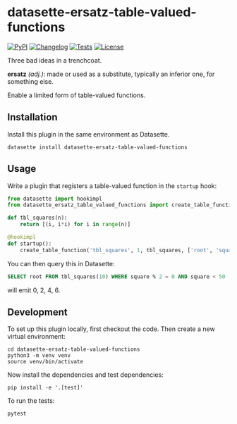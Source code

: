 # datasette-ersatz-table-valued-functions

[![PyPI](https://img.shields.io/pypi/v/datasette-ersatz-table-valued-functions.svg)](https://pypi.org/project/datasette-ersatz-table-valued-functions/)
[![Changelog](https://img.shields.io/github/v/release/cldellow/datasette-ersatz-table-valued-functions?include_prereleases&label=changelog)](https://github.com/cldellow/datasette-ersatz-table-valued-functions/releases)
[![Tests](https://github.com/cldellow/datasette-ersatz-table-valued-functions/workflows/Test/badge.svg)](https://github.com/cldellow/datasette-ersatz-table-valued-functions/actions?query=workflow%3ATest)
[![License](https://img.shields.io/badge/license-Apache%202.0-blue.svg)](https://github.com/cldellow/datasette-ersatz-table-valued-functions/blob/main/LICENSE)

Three bad ideas in a trenchcoat.

**ersatz** *(adj.)*: made or used as a substitute, typically an inferior one, for something else.

Enable a limited form of table-valued functions.

## Installation

Install this plugin in the same environment as Datasette.

    datasette install datasette-ersatz-table-valued-functions

## Usage

Write a plugin that registers a table-valued function in the `startup` hook:

```python
from datasette import hookimpl
from datasette_ersatz_table_valued_functions import create_table_function

def tbl_squares(n):
    return [(i, i*i) for i in range(n)]

@hookimpl
def startup():
    create_table_function('tbl_squares', 1, tbl_squares, ['root', 'square'])
```

You can then query this in Datasette:

```sql
SELECT root FROM tbl_squares(10) WHERE square % 2 = 0 AND square < 50
```

will emit 0, 2, 4, 6.

## Development

To set up this plugin locally, first checkout the code. Then create a new virtual environment:

    cd datasette-ersatz-table-valued-functions
    python3 -m venv venv
    source venv/bin/activate

Now install the dependencies and test dependencies:

    pip install -e '.[test]'

To run the tests:

    pytest

